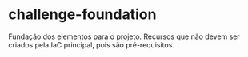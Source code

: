 # challenge-foundation
Fundação dos elementos para o projeto. Recursos que não devem ser criados pela IaC principal, pois são pré-requisitos.
